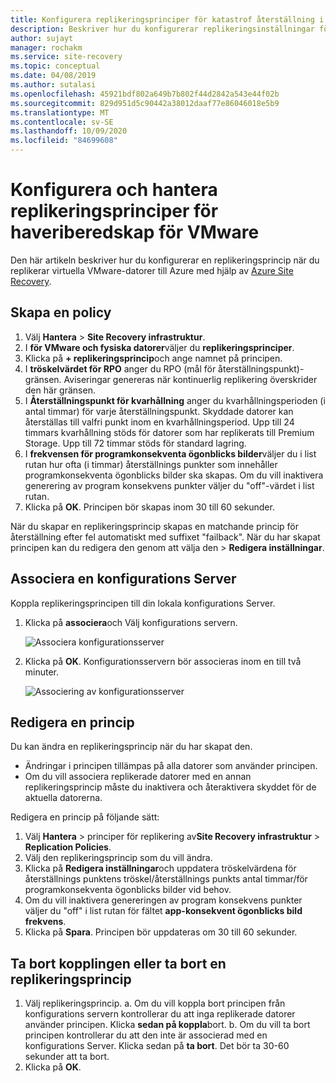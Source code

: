 ```yaml
---
title: Konfigurera replikeringsprinciper för katastrof återställning i VMware med Azure Site Recovery | Microsoft Docs
description: Beskriver hur du konfigurerar replikeringsinställningar för haveri beredskap i VMware till Azure med Azure Site Recovery.
author: sujayt
manager: rochakm
ms.service: site-recovery
ms.topic: conceptual
ms.date: 04/08/2019
ms.author: sutalasi
ms.openlocfilehash: 45921bdf802a649b7b802f44d2842a543e44f02b
ms.sourcegitcommit: 829d951d5c90442a38012daaf77e86046018e5b9
ms.translationtype: MT
ms.contentlocale: sv-SE
ms.lasthandoff: 10/09/2020
ms.locfileid: "84699608"
---
```

# <a name="configure-and-manage-replication-policies-for-vmware-disaster-recovery"></a>Konfigurera och hantera replikeringsprinciper för haveriberedskap för VMware

Den här artikeln beskriver hur du konfigurerar en replikeringsprincip när du replikerar virtuella VMware-datorer till Azure med hjälp av [Azure Site Recovery](site-recovery-overview.md).

## <a name="create-a-policy"></a>Skapa en policy

1. Välj **Hantera**  >  **Site Recovery infrastruktur**.
2. I **för VMware och fysiska datorer**väljer du **replikeringsprinciper**.
3. Klicka på **+ replikeringsprincip**och ange namnet på principen.
4. I **tröskelvärdet för RPO** anger du RPO (mål för återställningspunkt)-gränsen. Aviseringar genereras när kontinuerlig replikering överskrider den här gränsen.
5. I **Återställningspunkt för kvarhållning** anger du kvarhållningsperioden (i antal timmar) för varje återställningspunkt. Skyddade datorer kan återställas till valfri punkt inom en kvarhållningsperiod. Upp till 24 timmars kvarhållning stöds för datorer som har replikerats till Premium Storage. Upp till 72 timmar stöds för standard lagring.
6. I **frekvensen för programkonsekventa ögonblicks bilder**väljer du i list rutan hur ofta (i timmar) återställnings punkter som innehåller programkonsekventa ögonblicks bilder ska skapas. Om du vill inaktivera generering av program konsekvens punkter väljer du "off"-värdet i list rutan.
7. Klicka på **OK**. Principen bör skapas inom 30 till 60 sekunder.

När du skapar en replikeringsprincip skapas en matchande princip för återställning efter fel automatiskt med suffixet "failback". När du har skapat principen kan du redigera den genom att välja den > **Redigera inställningar**.

## <a name="associate-a-configuration-server"></a>Associera en konfigurations Server

Koppla replikeringsprincipen till din lokala konfigurations Server.

1. Klicka på **associera**och Välj konfigurations servern.

    ![Associera konfigurationsserver](./media/vmware-azure-set-up-replication/associate1.png)
2. Klicka på **OK**. Konfigurationsservern bör associeras inom en till två minuter.

    ![Associering av konfigurationsserver](./media/vmware-azure-set-up-replication/associate2.png)

## <a name="edit-a-policy"></a>Redigera en princip

Du kan ändra en replikeringsprincip när du har skapat den.

- Ändringar i principen tillämpas på alla datorer som använder principen.
- Om du vill associera replikerade datorer med en annan replikeringsprincip måste du inaktivera och återaktivera skyddet för de aktuella datorerna.

Redigera en princip på följande sätt:
1. Välj **Hantera**  >  principer för replikering av**Site Recovery infrastruktur**  >  **Replication Policies**.
2. Välj den replikeringsprincip som du vill ändra.
3. Klicka på **Redigera inställningar**och uppdatera tröskelvärdena för återställnings punktens tröskel/återställnings punkts antal timmar/för programkonsekventa ögonblicks bilder vid behov.
4. Om du vill inaktivera genereringen av program konsekvens punkter väljer du "off" i list rutan för fältet **app-konsekvent ögonblicks bild frekvens**.
5. Klicka på **Spara**. Principen bör uppdateras om 30 till 60 sekunder.



## <a name="disassociate-or-delete-a-replication-policy"></a>Ta bort kopplingen eller ta bort en replikeringsprincip

1. Välj replikeringsprincip.
    a. Om du vill koppla bort principen från konfigurations servern kontrollerar du att inga replikerade datorer använder principen. Klicka **sedan på koppla**bort.
    b. Om du vill ta bort principen kontrollerar du att den inte är associerad med en konfigurations Server. Klicka sedan på **ta bort**. Det bör ta 30-60 sekunder att ta bort.
2. Klicka på **OK**.
